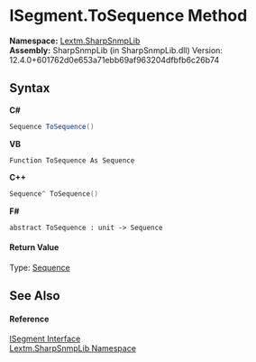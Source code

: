 # ISegment.ToSequence Method 
 

**Namespace:**&nbsp;<a href="N_Lextm_SharpSnmpLib">Lextm.SharpSnmpLib</a><br />**Assembly:**&nbsp;SharpSnmpLib (in SharpSnmpLib.dll) Version: 12.4.0+601762d0e653a71ebb69af963204dfbfb6c26b74

## Syntax

**C#**<br />
``` C#
Sequence ToSequence()
```

**VB**<br />
``` VB
Function ToSequence As Sequence
```

**C++**<br />
``` C++
Sequence^ ToSequence()
```

**F#**<br />
``` F#
abstract ToSequence : unit -> Sequence 

```


#### Return Value
Type: <a href="T_Lextm_SharpSnmpLib_Sequence">Sequence</a>

## See Also


#### Reference
<a href="T_Lextm_SharpSnmpLib_ISegment">ISegment Interface</a><br /><a href="N_Lextm_SharpSnmpLib">Lextm.SharpSnmpLib Namespace</a><br />